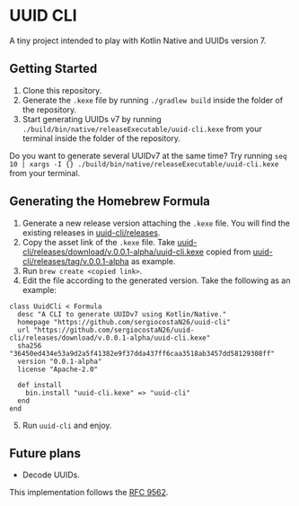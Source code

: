 # UUID CLI

A tiny project intended to play with Kotlin Native and UUIDs version 7. 

## Getting Started

1. Clone this repository.
2. Generate the `.kexe` file by running `./gradlew build` inside the folder of the repository.
3. Start generating UUIDs v7 by running `./build/bin/native/releaseExecutable/uuid-cli.kexe` from your terminal inside the folder of the repository.

Do you want to generate several UUIDv7 at the same time? Try running `seq 10 | xargs -I {} ./build/bin/native/releaseExecutable/uuid-cli.kexe` from your terminal.

## Generating the Homebrew Formula

1. Generate a new release version attaching the `.kexe` file. You will find the existing releases in [uuid-cli/releases](https://github.com/sergiocostaN26/uuid-cli/releases/).
2. Copy the asset link of the `.kexe` file. Take [uuid-cli/releases/download/v.0.0.1-alpha/uuid-cli.kexe](https://github.com/sergiocostaN26/uuid-cli/releases/download/v.0.0.1-alpha/uuid-cli.kexe) copied from [uuid-cli/releases/tag/v.0.0.1-alpha](https://github.com/sergiocostaN26/uuid-cli/releases/tag/v.0.0.1-alpha) as example.
3. Run `brew create <copied link>`.
4. Edit the file according to the generated version. Take the following as an example:
```
class UuidCli < Formula
  desc "A CLI to generate UUIDv7 using Kotlin/Native."
  homepage "https://github.com/sergiocostaN26/uuid-cli"
  url "https://github.com/sergiocostaN26/uuid-cli/releases/download/v.0.0.1-alpha/uuid-cli.kexe"
  sha256 "36450ed434e53a9d2a5f41382e9f37dda437ff6caa3518ab3457dd58129308ff"
  version "0.0.1-alpha"
  license "Apache-2.0"

  def install
    bin.install "uuid-cli.kexe" => "uuid-cli"
  end
end
```
5. Run `uuid-cli` and enjoy.

## Future plans
- Decode UUIDs.

This implementation follows the [RFC 9562](https://datatracker.ietf.org/doc/rfc9562/).
